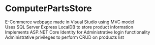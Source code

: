 # ComputerPartsStore

E-Commerce webpage made in Visual Studio using MVC model\
Uses SQL Server Express LocalDB to store product information\
Implements ASP.NET Core Identity for Administrative login functionality\
Administrative privileges to perform CRUD on products list

